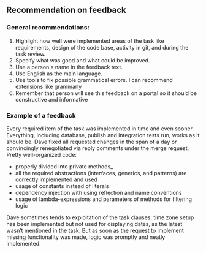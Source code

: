 ## Recommendation on feedback

### General recommendations:
1) Highlight how well were implemented areas of the task like requirements, design of the code base, activity in git, and during the task review.
2) Specify what was good and what could be improved.
3) Use a person's name in the feedback text.
4) Use English as the main language.
5) Use tools to fix possible grammatical errors. I can recommend extensions like [grammarly](https://chrome.google.com/webstore/detail/grammarly-for-chrome/kbfnbcaeplbcioakkpcpgfkobkghlhen)
6) Remember that person will see this feedback on a portal so it should be constructive and informative

### Example of a feedback
Every required item of the task was implemented in time and even sooner. Everything, including database, publish and integration tests run, works as it should be.
Dave fixed all requested changes in the span of a day or convincingly renegotiated via reply comments under the merge request. 
Pretty well-organized code: 
- properly divided into private methods_
- all the required abstractions (interfaces, generics, and patterns) are correctly implemented and used 
- usage of constants instead of literals
- dependency injection with using reflection and name conventions
- usage of lambda-expressions and parameters of methods for filtering logic

Dave sometimes tends to exploitation of the task clauses: time zone setup has been implemented but not used for displaying dates, as the latest wasn’t mentioned in the task.
But as soon as the request to implement missing functionality was made, logic was promptly and neatly implemented.
